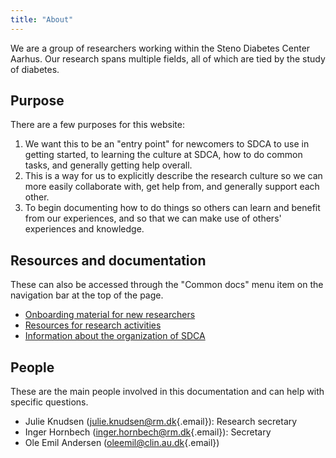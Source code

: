 ```yaml
---
title: "About"
---
```


We are a group of researchers working within the Steno Diabetes Center
Aarhus. Our research spans multiple fields, all of which are tied by the
study of diabetes.

## Purpose

There are a few purposes for this website:

1.  We want this to be an "entry point" for newcomers to SDCA to use in
    getting started, to learning the culture at SDCA, how to do common
    tasks, and generally getting help overall.
2.  This is a way for us to explicitly describe the research culture so
    we can more easily collaborate with, get help from, and generally
    support each other.
3.  To begin documenting how to do things so others can learn and
    benefit from our experiences, and so that we can make use of others'
    experiences and knowledge.

## Resources and documentation

These can also be accessed through the "Common docs" menu item on the
navigation bar at the top of the page.

-   [Onboarding material for new researchers](onboarding.md)
-   [Resources for research activities](support.md)
-   [Information about the organization of SDCA](organization.md)

## People

These are the main people involved in this documentation and can help
with specific questions.

-   Julie Knudsen
    ([julie.knudsen\@rm.dk](mailto:julie.knudsen@rm.dk){.email}):
    Research secretary
-   Inger Hornbech
    ([inger.hornbech\@rm.dk](mailto:inger.hornbech@rm.dk){.email}):
    Secretary
-   Ole Emil Andersen
    ([oleemil\@clin.au.dk](mailto:oleemil@clin.au.dk){.email})
